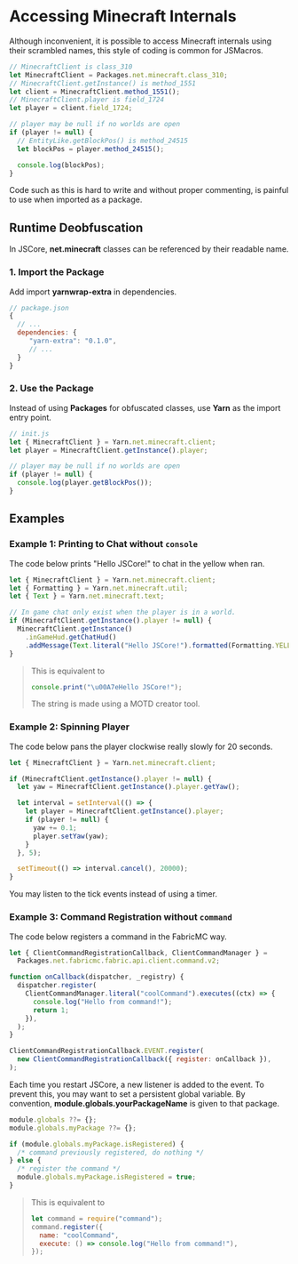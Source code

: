# Accessing Minecraft Internals

Although inconvenient, it is possible to access Minecraft internals using their scrambled names, this style of coding is common for JSMacros.

```js
// MinecraftClient is class_310
let MinecraftClient = Packages.net.minecraft.class_310;
// MinecraftClient.getInstance() is method_1551
let client = MinecraftClient.method_1551();
// MinecraftClient.player is field_1724
let player = client.field_1724;

// player may be null if no worlds are open
if (player != null) {
  // EntityLike.getBlockPos() is method_24515
  let blockPos = player.method_24515();

  console.log(blockPos);
}
```

Code such as this is hard to write and without proper commenting, is painful to use when imported as a package.

## Runtime Deobfuscation

In JSCore, **net.minecraft** classes can be referenced by their readable name.

### 1. Import the Package

Add import **yarnwrap-extra** in dependencies.

```js
// package.json
{
  // ...
  dependencies: {
     "yarn-extra": "0.1.0",
     // ...
  }
}
```

### 2. Use the Package

Instead of using **Packages** for obfuscated classes, use **Yarn** as the import entry point.

```js
// init.js
let { MinecraftClient } = Yarn.net.minecraft.client;
let player = MinecraftClient.getInstance().player;

// player may be null if no worlds are open
if (player != null) {
  console.log(player.getBlockPos());
}
```

## Examples

### Example 1: Printing to Chat without `console`

The code below prints "Hello JSCore!" to chat in the yellow when ran.

```js
let { MinecraftClient } = Yarn.net.minecraft.client;
let { Formatting } = Yarn.net.minecraft.util;
let { Text } = Yarn.net.minecraft.text;

// In game chat only exist when the player is in a world.
if (MinecraftClient.getInstance().player != null) {
  MinecraftClient.getInstance()
    .inGameHud.getChatHud()
    .addMessage(Text.literal("Hello JSCore!").formatted(Formatting.YELLOW));
}
```

> This is equivalent to
>
> ```js
> console.print("\u00A7eHello JSCore!");
> ```
>
> The string is made using a MOTD creator tool.

### Example 2: Spinning Player

The code below pans the player clockwise really slowly for 20 seconds.

```js
let { MinecraftClient } = Yarn.net.minecraft.client;

if (MinecraftClient.getInstance().player != null) {
  let yaw = MinecraftClient.getInstance().player.getYaw();

  let interval = setInterval(() => {
    let player = MinecraftClient.getInstance().player;
    if (player != null) {
      yaw += 0.1;
      player.setYaw(yaw);
    }
  }, 5);

  setTimeout(() => interval.cancel(), 20000);
}
```

You may listen to the tick events instead of using a timer.

### Example 3: Command Registration without `command`

The code below registers a command in the FabricMC way.

```js
let { ClientCommandRegistrationCallback, ClientCommandManager } =
  Packages.net.fabricmc.fabric.api.client.command.v2;

function onCallback(dispatcher, _registry) {
  dispatcher.register(
    ClientCommandManager.literal("coolCommand").executes((ctx) => {
      console.log("Hello from command!");
      return 1;
    }),
  );
}

ClientCommandRegistrationCallback.EVENT.register(
  new ClientCommandRegistrationCallback({ register: onCallback }),
);
```

Each time you restart JSCore, a new listener is added to the event. To prevent this, you may want to set a persistent global variable. By convention, **module.globals.yourPackageName** is given to that package.

```js
module.globals ??= {};
module.globals.myPackage ??= {};

if (module.globals.myPackage.isRegistered) {
  /* command previously registered, do nothing */
} else {
  /* register the command */
  module.globals.myPackage.isRegistered = true;
}
```

> This is equivalent to
>
> ```js
> let command = require("command");
> command.register({
>   name: "coolCommand",
>   execute: () => console.log("Hello from command!"),
> });
> ```
